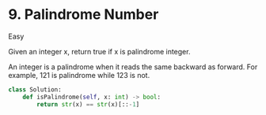 # 9. Palindrome Number

Easy

Given an integer x, return true if x is palindrome integer.

An integer is a palindrome when it reads the same backward as forward. For example, 121 is palindrome while 123 is not.

```python
class Solution:
    def isPalindrome(self, x: int) -> bool:
        return str(x) == str(x)[::-1]
```
